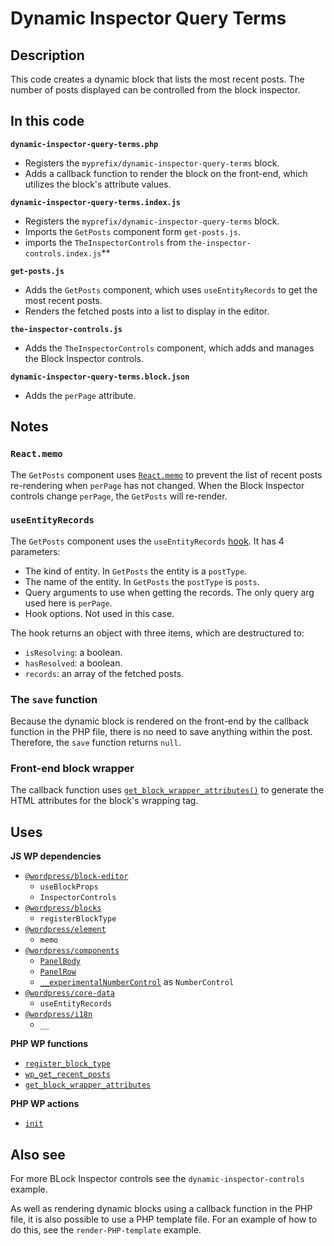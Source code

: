 # Dynamic Inspector Query Terms

## Description

This code creates a dynamic block that lists the most recent posts. The number of posts displayed can be controlled from the block inspector.

## In this code

**`dynamic-inspector-query-terms.php`**

- Registers the `myprefix/dynamic-inspector-query-terms` block.
- Adds a callback function to render the block on the front-end, which utilizes the block's attribute values.

**`dynamic-inspector-query-terms.index.js`**

- Registers the `myprefix/dynamic-inspector-query-terms` block.
- Imports the `GetPosts` component form `get-posts.js`.
- imports the `TheInspectorControls` from `the-inspector-controls.index.js`\*\*

**`get-posts.js`**

- Adds the `GetPosts` component, which uses `useEntityRecords` to get the most recent posts.
- Renders the fetched posts into a list to display in the editor.

**`the-inspector-controls.js`**

- Adds the `TheInspectorControls` component, which adds and manages the Block Inspector controls.

**`dynamic-inspector-query-terms.block.json`**

- Adds the `perPage` attribute.

## Notes

### `React.memo`

The `GetPosts` component uses [`React.memo`](https://legacy.reactjs.org/docs/react-api.html#reactmemo) to prevent the list of recent posts re-rendering when `perPage` has not changed. When the Block Inspector controls change `perPage`, the `GetPosts` will re-render.

### `useEntityRecords`

The `GetPosts` component uses the `useEntityRecords` [hook](https://legacy.reactjs.org/docs/hooks-intro.html). It has 4 parameters:

- The kind of entity. In `GetPosts` the entity is a `postType`.
- The name of the entity. In `GetPosts` the `postType` is `posts`.
- Query arguments to use when getting the records. The only query arg used here is `perPage`.
- Hook options. Not used in this case.

The hook returns an object with three items, which are destructured to:

- `isResolving`: a boolean.
- `hasResolved`: a boolean.
- `records`: an array of the fetched posts.

### The `save` function

Because the dynamic block is rendered on the front-end by the callback function in the PHP file, there is no need to save anything within the post. Therefore, the `save` function returns `null`.

### Front-end block wrapper

The callback function uses [`get_block_wrapper_attributes()`](https://developer.wordpress.org/reference/functions/get_block_wrapper_attributes/) to generate the HTML attributes for the block's wrapping tag.

## Uses

**JS WP dependencies**

- [`@wordpress/block-editor`](https://developer.wordpress.org/block-editor/reference-guides/packages/packages-block-editor/)
  - `useBlockProps`
  - `InspectorControls`
- [`@wordpress/blocks`](https://developer.wordpress.org/block-editor/reference-guides/packages/packages-blocks/)
  - `registerBlockType`
- [`@wordpress/element`](https://developer.wordpress.org/block-editor/reference-guides/packages/packages-element/)
  - `memo`
- [`@wordpress/components`](https://developer.wordpress.org/block-editor/reference-guides/components/)
  - [`PanelBody`](https://developer.wordpress.org/block-editor/reference-guides/components/panel/)
  - [`PanelRow`](https://developer.wordpress.org/block-editor/reference-guides/components/panel/)
  - [`__experimentalNumberControl`](https://developer.wordpress.org/block-editor/reference-guides/components/number-control/) as `NumberControl`
- [`@wordpress/core-data`](https://developer.wordpress.org/block-editor/reference-guides/packages/packages-core-data/)
  - `useEntityRecords`
- [`@wordpress/i18n`](https://developer.wordpress.org/block-editor/reference-guides/packages/packages-i18n/)
  - `__`

**PHP WP functions**

- [`register_block_type`](https://developer.wordpress.org/reference/functions/register_block_type/)
- [`wp_get_recent_posts`](https://developer.wordpress.org/reference/functions/wp_get_recent_posts/)
- [`get_block_wrapper_attributes`](https://developer.wordpress.org/reference/functions/get_block_wrapper_attributes/)

**PHP WP actions**

- [`init`](https://developer.wordpress.org/reference/hooks/init/)

## Also see

For more BLock Inspector controls see the `dynamic-inspector-controls` example.

As well as rendering dynamic blocks using a callback function in the PHP file, it is also possible to use a PHP template file. For an example of how to do this, see the `render-PHP-template` example.

